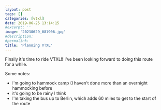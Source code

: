 ```yaml
---
layout: post
tags: []
categories: [vtxl]
date: 2019-06-25 13:14:15
#excerpt: ''
image: '20230629_081906.jpg'
#description:
#permalink:
title: 'Planning VTXL'
---
```


Finally it's time to ride VTXL!! I've been looking forward to doing this route for a while.

Some notes:

- I'm going to hammock camp (I haven't done more than an overnight hammocking before
- it's going to be rainy I think
- I'm taking the bus up to Berlin, which adds 60 miles to get to the start of the route

